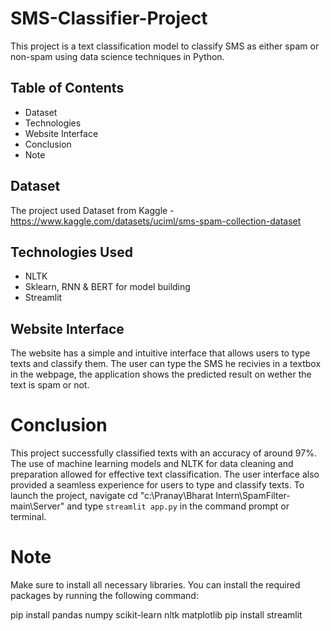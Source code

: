 # SMS-Classifier-Project

This project is a text classification model to classify SMS as either spam or non-spam using data science techniques in Python.

## Table of Contents
* Dataset
* Technologies
* Website Interface
* Conclusion
* Note

## Dataset
The project used Dataset from Kaggle - https://www.kaggle.com/datasets/uciml/sms-spam-collection-dataset


## Technologies Used
* NLTK
* Sklearn, RNN & BERT for model building
* Streamlit 

## Website Interface
The website has a simple and intuitive interface that allows users to type texts and classify them. The user can type the SMS he recivies in a textbox in the webpage, the application shows the predicted result on wether the text is spam or not.



# Conclusion
This project successfully classified texts with an accuracy of around 97%. The use of machine learning models and NLTK for data cleaning and preparation allowed for effective text classification. The user interface also provided a seamless experience for users to type and classify texts.
To launch the project, navigate cd "c:\Pranay\Bharat Intern\SpamFilter-main\Server" and type `streamlit app.py` in the command prompt or terminal.

# Note
Make sure to install all necessary libraries.
You can install the required packages by running the following command:

pip install pandas numpy scikit-learn nltk matplotlib
pip install streamlit



